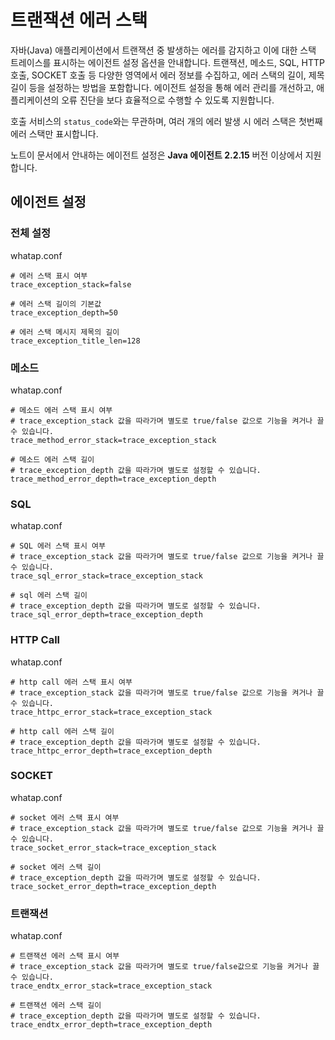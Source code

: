 트랜잭션 에러 스택
==========

자바(Java) 애플리케이션에서 트랜잭션 중 발생하는 에러를 감지하고 이에 대한 스택 트레이스를 표시하는 에이전트 설정 옵션을 안내합니다. 트랜잭션, 메소드, SQL, HTTP 호출, SOCKET 호출 등 다양한 영역에서 에러 정보를 수집하고, 에러 스택의 길이, 제목 길이 등을 설정하는 방법을 포함합니다. 에이전트 설정을 통해 에러 관리를 개선하고, 애플리케이션의 오류 진단을 보다 효율적으로 수행할 수 있도록 지원합니다.

호출 서비스의 `status_code`와는 무관하며, 여러 개의 에러 발생 시 에러 스택은 첫번째 에러 스택만 표시합니다.

노트이 문서에서 안내하는 에이전트 설정은 **Java 에이전트 2.2.15** 버전 이상에서 지원합니다.

에이전트 설정[​](#에이전트-설정 "에이전트 설정에 대한 직접 링크")
----------------------------------------

### 전체 설정[​](#전체-설정 "전체 설정에 대한 직접 링크")

whatap.conf
```
# 에러 스택 표시 여부  
trace_exception_stack=false  
  
# 에러 스택 길이의 기본값  
trace_exception_depth=50  
  
# 에러 스택 메시지 제목의 길이  
trace_exception_title_len=128  

```
### 메소드[​](#메소드 "메소드에 대한 직접 링크")

whatap.conf
```
# 메소드 에러 스택 표시 여부  
# trace_exception_stack 값을 따라가며 별도로 true/false 값으로 기능을 켜거나 끌 수 있습니다.  
trace_method_error_stack=trace_exception_stack  
  
# 메소드 에러 스택 길이  
# trace_exception_depth 값을 따라가며 별도로 설정할 수 있습니다.  
trace_method_error_depth=trace_exception_depth  

```
### SQL[​](#sql "SQL에 대한 직접 링크")

whatap.conf
```
# SQL 에러 스택 표시 여부  
# trace_exception_stack 값을 따라가며 별도로 true/false 값으로 기능을 켜거나 끌 수 있습니다.  
trace_sql_error_stack=trace_exception_stack  
  
# sql 에러 스택 길이  
# trace_exception_depth 값을 따라가며 별도로 설정할 수 있습니다.  
trace_sql_error_depth=trace_exception_depth  

```
### HTTP Call[​](#http-call "HTTP Call에 대 한 직접 링크")

whatap.conf
```
# http call 에러 스택 표시 여부  
# trace_exception_stack 값을 따라가며 별도로 true/false 값으로 기능을 켜거나 끌 수 있습니다.  
trace_httpc_error_stack=trace_exception_stack  
  
# http call 에러 스택 길이  
# trace_exception_depth 값을 따라가며 별도로 설정할 수 있습니다.  
trace_httpc_error_depth=trace_exception_depth  

```
### SOCKET[​](#socket "SOCKET에 대한 직접 링크")

whatap.conf
```
# socket 에러 스택 표시 여부  
# trace_exception_stack 값을 따라가며 별도로 true/false 값으로 기능을 켜거나 끌 수 있습니다.  
trace_socket_error_stack=trace_exception_stack  
  
# socket 에러 스택 길이  
# trace_exception_depth 값을 따라가며 별도로 설정할 수 있습니다.  
trace_socket_error_depth=trace_exception_depth  

```
### 트랜잭션[​](#트랜잭션 " 트랜잭션에 대한 직접 링크")

whatap.conf
```
# 트랜잭션 에러 스택 표시 여부  
# trace_exception_stack 값을 따라가며 별도로 true/false값으로 기능을 켜거나 끌 수 있습니다.  
trace_endtx_error_stack=trace_exception_stack  
  
# 트랜잭션 에러 스택 길이  
# trace_exception_depth 값을 따라가며 별도로 설정할 수 있습니다.  
trace_endtx_error_depth=trace_exception_depth  

```
